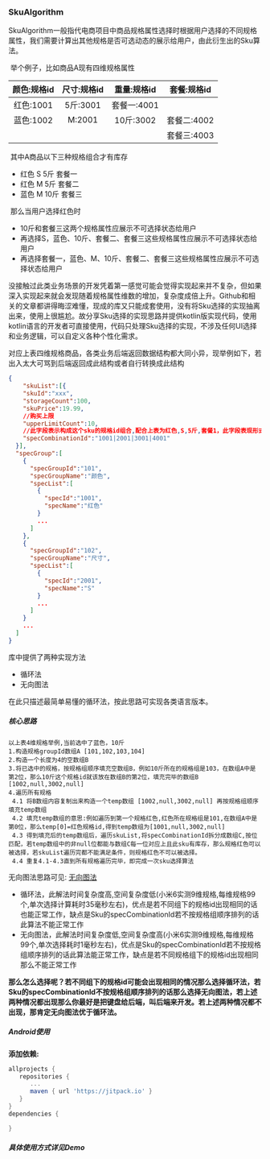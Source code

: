 ### SkuAlgorithm

​	SkuAlgorithm一般指代电商项目中商品规格属性选择时根据用户选择的不同规格属性，我们需要计算出其他规格是否可选动态的展示给用户，由此衍生出的Sku算法。

​	举个例子，比如商品A现有四维规格属性

| 颜色:规格id | 尺寸:规格id | 重量:规格id | 套餐:规格id |
| :---------: | :---------: | :---------: | :---------: |
|  红色:1001  |  5斤:3001   | 套餐一:4001 |             |
|  蓝色:1002  |   M:2001    |  10斤:3002  | 套餐二:4002 |
|             |             |             | 套餐三:4003 |

​	其中A商品以下三种规格组合才有库存

* 红色  	S   	5斤   	套餐一
* 红色  	M      5斤       套餐二
* 蓝色  	M      10斤     套餐三

​    那么当用户选择红色时

* 10斤和套餐三这两个规格属性应展示不可选择状态给用户
* 再选择S，蓝色、10斤、套餐二、套餐三这些规格属性应展示不可选择状态给用户
* 再选择套餐一，蓝色、M、10斤、套餐二、套餐三这些规格属性应展示不可选择状态给用户

​    没接触过此类业务场景的开发凭着第一感觉可能会觉得实现起来并不复杂，但如果深入实现起来就会发现随着规格属性维数的增加，复杂度成倍上升。Github和相关的文章都讲得晦涩难懂，现成的库又只能成套使用，没有将Sku选择的实现抽离出来，使用上很尴尬。故分享Sku选择的实现思路并提供kotlin版实现代码，使用kotlin语言的开发者可直接使用，代码只处理Sku选择的实现，不涉及任何UI选择和业务逻辑，可以自定义各种个性化需求。

​	对应上表四维规格商品，各类业务后端返回数据结构都大同小异，现举例如下，若出入太大可骂到后端返回成此结构或者自行转换成此结构

```json
{
	"skuList":[{
    "skuId":"xxx",
    "storageCount":100,
    "skuPrice":19.99,
    //购买上限
    "upperLimitCount":10,
    //此字段表示构成这个sku的规格id组合,配合上表为红色,S,5斤,套餐1，此字段表现形式多种，大同小异
    "specCombinationId":"1001|2001|3001|4001"
  }],
  "specGroup":[
    {
      "specGroupId":"101",
      "specGroupName":"颜色",
      "specList":[
        {
          "specId":"1001",
          "specName":"红色"
        }
        ...
      ]
    },
    {
      "specGroupId":"102",
      "specGroupName":"尺寸",
      "specList":[
        {
          "specId":"2001",
          "specName":"S"
        }
        ...
      ]
    }
    ...
  ]
}
```

库中提供了两种实现方法

* 循环法
* 无向图法

在此只描述最简单易懂的循环法，按此思路可实现各类语言版本。

##### 核心思路

```
以上表4维规格举例,当前选中了蓝色，10斤
1.构造规格groupId数组A [101,102,103,104]
2.构造一个长度为4的空数组B
3.将已选中的规格，按规格组顺序填充空数组B，例如10斤所在的规格组是103，在数组A中是第2位，那么10斤这个规格id就该放在数组B的第2位，填充完毕的数组B [1002,null,3002,null]
4.遍历所有规格
 4.1 将B数组内容复制出来构造一个temp数组 [1002,null,3002,null] 再按规格组顺序填充temp数组
 4.2 填充temp数组的意思:例如遍历到第一个规格红色,红色所在规格组是101,在数组A中是第0位，那么temp[0]=红色规格id,得到temp数组为[1001,null,3002,null]
 4.3 得到填充后的temp数组后，遍历skuList,将specCombinationId拆分成数组C,按位匹配，若temp数组中的非null位都能与数组C每一位对应上且此sku有库存，那么规格红色可以被选择，若skuList遍历完都不能满足条件，则规格红色不可以被选择。
 4.4 重复4.1-4.3直到所有规格遍历完毕，即完成一次sku选择算法
```

无向图法思路可见: [无向图法](https://blog.csdn.net/weixin_39875031/article/details/111284152)

* 循环法，此解法时间复杂度高,空间复杂度低(小米6实测9维规格,每维规格99个,单次选择计算耗时35毫秒左右)，优点是若不同组下的规格id出现相同的话也能正常工作，缺点是Sku的specCombinationId若不按规格组顺序排列的话此算法不能正常工作
* 无向图法，此解法时间复杂度低,空间复杂度高(小米6实测9维规格,每维规格99个,单次选择耗时1毫秒左右)，优点是Sku的specCombinationId若不按规格组顺序排列的话此算法能正常工作，缺点是若不同规格组下的规格id出现相同那么不能正常工作

​    **那么怎么选择呢？若不同组下的规格id可能会出现相同的情况那么选择循环法，若Sku的specCombinationId不按规格组顺序排列的话那么选择无向图法，若上述两种情况都出现那么你最好是把键盘给后端，叫后端来开发。若上述两种情况都不出现，那肯定无向图法优于循环法。**

##### Android使用

**添加依赖:**

```groovy
allprojects {
   repositories {
      ...
      maven { url 'https://jitpack.io' }
   }
}
dependencies {

}
```

##### 具体使用方式详见Demo

